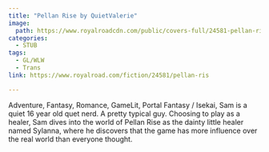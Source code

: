 ```yaml
---
title: "Pellan Rise by QuietValerie"
image:
  path: https://www.royalroadcdn.com/public/covers-full/24581-pellan-ris.jpg
categories:
  - STUB
tags:
  - GL/WLW
  - Trans
link: https://www.royalroad.com/fiction/24581/pellan-ris

---
```

Adventure, Fantasy, Romance, GameLit, Portal Fantasy / Isekai, Sam is a quiet 16 year old quet nerd. A pretty typical guy. Choosing to play as a healer, Sam dives into the world of Pellan Rise as the dainty little healer named Sylanna, where he discovers that the game has more influence over the real world than everyone thought.

